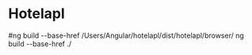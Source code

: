 # Hotelapl

#ng build  --base-href /Users/Angular/hotelapl/dist/hotelapl/browser/
ng build  --base-href ./